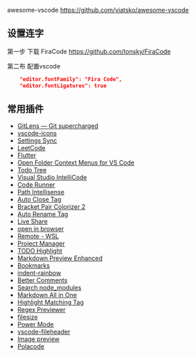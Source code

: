 awesome-vscode <https://github.com/viatsko/awesome-vscode>


## 设置连字

第一步 下载 FiraCode <https://github.com/tonsky/FiraCode>

第二布 配置vscode
```json
    "editor.fontFamily": "Fira Code",
    "editor.fontLigatures": true
```

## 常用插件
* [GitLens — Git supercharged](https://marketplace.visualstudio.com/items?itemName=eamodio.gitlens)
* [vscode-icons](https://marketplace.visualstudio.com/items?itemName=vscode-icons-team.vscode-icons)
* [Settings Sync](https://marketplace.visualstudio.com/items?itemName=Shan.code-settings-sync)
* [LeetCode](https://marketplace.visualstudio.com/items?itemName=shengchen.vscode-leetcode)
* [Flutter](https://marketplace.visualstudio.com/items?itemName=Dart-Code.flutter)
* [Open Folder Context Menus for VS Code](https://marketplace.visualstudio.com/items?itemName=chrisdias.vscode-opennewinstance)
* [Todo Tree](https://marketplace.visualstudio.com/items?itemName=Gruntfuggly.todo-tree)
* [Visual Studio IntelliCode](https://marketplace.visualstudio.com/items?itemName=VisualStudioExptTeam.vscodeintellicode)
* [Code Runner](https://marketplace.visualstudio.com/items?itemName=formulahendry.code-runner)
* [Path Intellisense](https://marketplace.visualstudio.com/items?itemName=christian-kohler.path-intellisense)
* [Auto Close Tag](https://marketplace.visualstudio.com/items?itemName=formulahendry.auto-close-tag)
* [Bracket Pair Colorizer 2](https://marketplace.visualstudio.com/items?itemName=CoenraadS.bracket-pair-colorizer-2)
* [Auto Rename Tag](https://marketplace.visualstudio.com/items?itemName=formulahendry.auto-rename-tag)
* [Live Share](https://marketplace.visualstudio.com/items?itemName=MS-vsliveshare.vsliveshare)
* [open in browser](https://marketplace.visualstudio.com/items?itemName=techer.open-in-browser)
* [Remote - WSL](https://marketplace.visualstudio.com/items?itemName=ms-vscode-remote.remote-wsl)
* [Project Manager](https://marketplace.visualstudio.com/items?itemName=alefragnani.project-manager)
* [TODO Highlight](https://marketplace.visualstudio.com/items?itemName=wayou.vscode-todo-highlight)
* [Markdown Preview Enhanced](https://marketplace.visualstudio.com/items?itemName=shd101wyy.markdown-preview-enhanced)
* [Bookmarks](https://marketplace.visualstudio.com/items?itemName=alefragnani.Bookmarks)
* [indent-rainbow](https://marketplace.visualstudio.com/items?itemName=oderwat.indent-rainbow)
* [Better Comments](https://marketplace.visualstudio.com/items?itemName=aaron-bond.better-comments)
* [Search node_modules](https://marketplace.visualstudio.com/items?itemName=jasonnutter.search-node-modules)
* [Markdown All in One](https://marketplace.visualstudio.com/items?itemName=yzhang.markdown-all-in-one)
* [Highlight Matching Tag](https://marketplace.visualstudio.com/items?itemName=vincaslt.highlight-matching-tag)
* [Regex Previewer](https://marketplace.visualstudio.com/items?itemName=chrmarti.regex)
* [filesize](https://marketplace.visualstudio.com/items?itemName=mkxml.vscode-filesize)
* [Power Mode](https://marketplace.visualstudio.com/items?itemName=hoovercj.vscode-power-mode)
* [vscode-fileheader](https://marketplace.visualstudio.com/items?itemName=mikey.vscode-fileheader)
* [Image preview](https://marketplace.visualstudio.com/items?itemName=kisstkondoros.vscode-gutter-preview)
* [Polacode](https://marketplace.visualstudio.com/items?itemName=pnp.polacode)